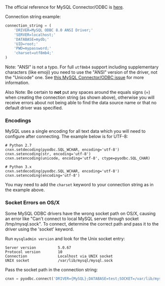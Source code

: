 The official reference for MySQL Connector/ODBC is [here](http://dev.mysql.com/doc/connector-odbc/en/index.html).

Connection string example:

```python
connection_string = (
    'DRIVER=MySQL ODBC 8.0 ANSI Driver;'
    'SERVER=localhost;'
    'DATABASE=mydb;'
    'UID=root;'
    'PWD=mypassword;'
    'charset=utf8mb4;'
)
```

Note: "ANSI" is not a typo. For full `utf8mb4` support including supplementary characters (like emoji) you need to use the "ANSI" version of the driver, not the "Unicode" one. See [this MySQL Connector/ODBC issue](https://bugs.mysql.com/bug.php?id=69021) for more information.

Also Note: Be certain to **not** put any spaces around the equals signs (=) when creating the connection string (as shown above), otherwise you will receive errors about not being able to find the data source name or that no default driver was specified.
  
### Encodings

MySQL uses a single encoding for all text data which you will need to configure after connecting.  The example below is for UTF-8:

```
# Python 2.7
cnxn.setdecoding(pyodbc.SQL_WCHAR, encoding='utf-8')
cnxn.setencoding(str, encoding='utf-8')
cnxn.setencoding(unicode, encoding='utf-8', ctype=pyodbc.SQL_CHAR)

# Python 3.x
cnxn.setdecoding(pyodbc.SQL_WCHAR, encoding='utf-8')
cnxn.setencoding(encoding='utf-8')
```

You may need to add the `charset` keyword to your connection string as in the example above.

### Socket Errors on OS/X

Some MySQL ODBC drivers have the wrong socket path on OS/X, causing an error like "Can't connect to local MySQL server through socket /tmp/mysql.sock". To connect, determine the correct path and pass it to the driver using the 'socket' keyword.

Run `mysqladmin version` and look for the Unix socket entry:
```
Server version          5.0.67
Protocol version        10
Connection              Localhost via UNIX socket
UNIX socket             /var/lib/mysql/mysql.sock
```
Pass the socket path in the connection string:
```python
cnxn = pyodbc.connect('DRIVER={MySQL};DATABASE=test;SOCKET=/var/lib/mysql/mysql.sock')
```
